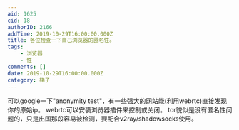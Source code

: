```yaml
---
aid: 1625
cid: 18
authorID: 2166
addTime: 2019-10-29T16:00:00.000Z
title: 各位检查一下自己浏览器的匿名性。
tags:
    - 浏览器
    - 性
comments: []
date: 2019-10-29T16:00:00.000Z
category: 梯子
---
```


可以google一下"anonymity test"，有一些强大的网站能(利用webrtc)直接发现你的原始ip。 webrtc可以安装浏览器插件来控制或关闭。 tor貌似是没有匿名性问题的，只是出国那段容易被检测，要配合v2ray/shadowsocks使用。

